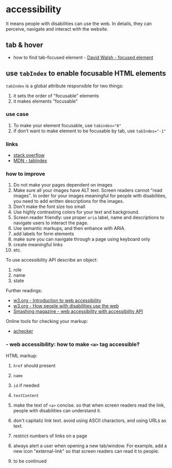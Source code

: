 # accessibility

It means people with disabilities can use the web. In details, they can perceive, navigate and interact with the website.

## tab & hover
- how to find tab-focused element - [David Walsh - focused element](https://davidwalsh.name/focused-element)

## use `tabIndex` to enable focusable HTML elements
`tabIndex` is a global attribute responsible for two things:
1. it sets the order of "focusable" elements
2. it makes elements "focusable"

### use case
1. To make your element focusable, use `tabindex="0"`
2. If don't want to make element to be focusable by tab, use `tabIndex="-1"`

### links
- [stack overflow](http://stackoverflow.com/questions/4112289/what-is-the-html-tabindex-attribute)
- [MDN - tabIndex](https://developer.mozilla.org/en-US/docs/Web/HTML/Global_attributes/tabindex)

### how to improve

1. Do not make your pages dependent on images
2. Make sure all your images have ALT text. Screen readers cannot "read images". In order for your images meaningful for people with disabilities, you need to add written descriptions for the images.
3. Don't make the font size too small
4. Use highly contrasting colors for your text and background.
5. Screen reader friendly: use proper `aria` label, name and descriptions to navigate users to interact the page.
6. Use semantic markups, and then enhance with ARIA.
7. add labels for form elements
8. make sure you can navigate through a page using keyboard only
9. create meaningful links
10. etc.

To use accessibility API describe an object:

1. role
2. name
3. state

Further readings:
- [w3.org - Introduction to web accessibility](https://www.w3.org/WAI/intro/accessibility.php)
- [w3.org - How people with disabilities use the web](https://www.w3.org/WAI/intro/people-use-web/Overview.html)
- [Smashing magazine - web accessibility with accessibility API](https://www.smashingmagazine.com/2015/03/web-accessibility-with-accessibility-api/)

Online tools for checking your markup:
- [achecker](http://achecker.ca/checker/index.php#output_div)

### - web accessibility: how to make `<a>` tag accessible?

HTML markup:

1. `href` should present
2. `name`
3. `id` if needed
4. `textContent`

1. make the text of `<a>` concise. so that when screen readers read the link, people with disabilities can understand it.
2. don't capitaliz link text. avoid using ASCII charactors, and using URLs as text.
3. restrict numbers of links on a page
4. always alert a user when opening a new tab/window. For example, add a new icon "external-link" so that screen readers can read it to people.
5.  to be continued
